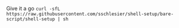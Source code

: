 Give it a go `curl -sfL https://raw.githubusercontent.com/sschlesier/shell-setup/bare-script/shell-setup | sh`
